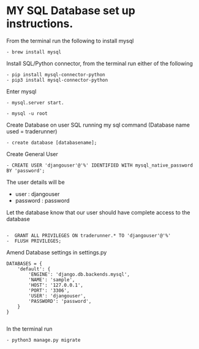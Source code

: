 # MY SQL Database set up instructions.

From the terminal run the following to install mysql

```
- brew install mysql
```

Install SQL/Python connector, from the terminal run either of the following

```
- pip install mysql-connector-python 
- pip3 install mysql-connector-python
```

Enter mysql 

```
- mysql.server start.

- mysql -u root
```

Create Database on user SQL running my sql command (Database name used = traderunner)

```
- create database [databasename];
```

Create General User 

```
- CREATE USER 'djangouser'@'%' IDENTIFIED WITH mysql_native_password BY 'password';

```

The user details will be 

 - user : djangouser
 - password : password 

 Let the database know that our user should have complete access to the database 
 
 ```
 
 -  GRANT ALL PRIVILEGES ON traderunner.* TO 'djangouser'@'%'
 -  FLUSH PRIVILEGES;
 
 ```
 

Amend Database settings in settings.py 

```
DATABASES = {
    'default': {
        'ENGINE': 'django.db.backends.mysql',
        'NAME': 'sample',
        'HOST': '127.0.0.1',
        'PORT': '3306',
        'USER': 'djangouser',
        'PASSWORD': 'password',
    }
}


```

In the terminal run 


```
- python3 manage.py migrate
```

